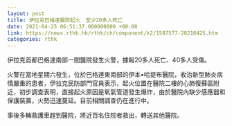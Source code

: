 ```yaml
---
layout: post
title: 伊拉克巴格達醫院起火　至少20多人死亡
date: 2021-04-25 06:51:37.000000000 +08:00
link: https://news.rthk.hk/rthk/ch/component/k2/1587577-20210425.htm
categories: rthk
---
```


伊拉克首都巴格達南部一間醫院發生火警，據報20多人死亡、40多人受傷。

火警在當地星期六發生，位於巴格達東南部的伊本•哈提布醫院，收治新型肺炎病情嚴重的患者，伊拉克民防部門官員表示，起火位置在醫院二樓的心肺復蘇區附近，初步調查表明，直接起火原因是氧氣管道發生爆炸，由於醫院內缺少感應器和保護裝置，火勢迅速蔓延。目前相關調查仍在進行中。

事後多輛救護車趕到醫院，將近百名住院者救出，轉送其他醫院。

